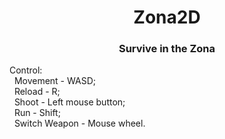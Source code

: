 <h1 align = "center">Zona2D</h1>
<h3 align = "center"> Survive in the Zona</h2>

<p>Control: <br>
 &nbsp Movement - WASD;<br>
 &nbsp Reload - R;<br>
 &nbsp Shoot - Left mouse button;<br>
 &nbsp Run - Shift;<br>
 &nbsp Switch Weapon - Mouse wheel.<br>
</p>
